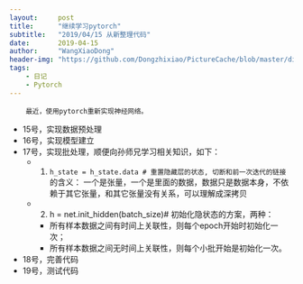 ```yaml
---
layout:     post
title:      "继续学习pytorch"
subtitle:   "2019/04/15 从新整理代码"
date:       2019-04-15
author:     "WangXiaoDong"
header-img: "https://github.com/Dongzhixiao/PictureCache/blob/master/diaryPic/20190415.jpg?raw=true"
tags:
    - 日记
    - Pytorch
---
```



```
    最近，使用pytorch重新实现神经网络。
```

- 15号，实现数据预处理
- 16号，实现模型建立
- 17号，实现批处理，顺便向孙师兄学习相关知识，如下：
    - 1. `h_state = h_state.data # 重置隐藏层的状态, 切断和前一次迭代的链接`的含义：
    一个是张量，一个是里面的数据，数据只是数据本身，不依赖于其它张量，和其它张量没有关系，可以理解成深拷贝
    - 2. h = net.init_hidden(batch_size)# 初始化隐状态的方案，两种：
        - 所有样本数据之间有时间上关联性，则每个epoch开始时初始化一次；
        - 所有样本数据之间无时间上关联性，则每个小批开始是初始化一次。    
- 18号，完善代码
- 19号，测试代码